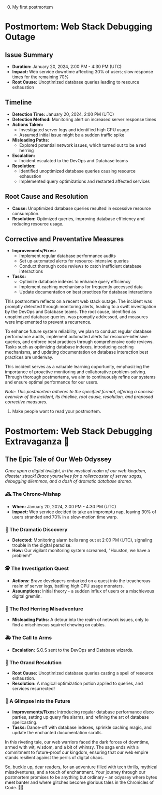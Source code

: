 0. My first postmortem

# Postmortem: Web Stack Debugging Outage

## Issue Summary
- **Duration:** January 20, 2024, 2:00 PM - 4:30 PM (UTC)
- **Impact:** Web service downtime affecting 30% of users; slow response times for the remaining 70%
- **Root Cause:** Unoptimized database queries leading to resource exhaustion

## Timeline
- **Detection Time:** January 20, 2024, 2:00 PM (UTC)
- **Detection Method:** Monitoring alert on increased server response times
- **Actions Taken:**
  - Investigated server logs and identified high CPU usage
  - Assumed initial issue might be a sudden traffic spike
- **Misleading Paths:**
  - Explored potential network issues, which turned out to be a red herring
- **Escalation:**
  - Incident escalated to the DevOps and Database teams
- **Resolution:**
  - Identified unoptimized database queries causing resource exhaustion
  - Implemented query optimizations and restarted affected services

## Root Cause and Resolution
- **Cause:** Unoptimized database queries resulted in excessive resource consumption.
- **Resolution:** Optimized queries, improving database efficiency and reducing resource usage.

## Corrective and Preventative Measures
- **Improvements/Fixes:**
  - Implement regular database performance audits
  - Set up automated alerts for resource-intensive queries
  - Conduct thorough code reviews to catch inefficient database interactions
- **Tasks:**
  - Optimize database indexes to enhance query efficiency
  - Implement caching mechanisms for frequently accessed data
  - Update documentation on best practices for database interactions

This postmortem reflects on a recent web stack outage. The incident was promptly detected through monitoring alerts, leading to a swift investigation by the DevOps and Database teams. The root cause, identified as unoptimized database queries, was promptly addressed, and measures were implemented to prevent a recurrence.

To enhance future system reliability, we plan to conduct regular database performance audits, implement automated alerts for resource-intensive queries, and enforce best practices through comprehensive code reviews. Tasks such as optimizing database indexes, introducing caching mechanisms, and updating documentation on database interaction best practices are underway.

This incident serves as a valuable learning opportunity, emphasizing the importance of proactive monitoring and collaborative problem-solving. Through thorough postmortems, we aim to continuously refine our systems and ensure optimal performance for our users.

*Note: This postmortem adheres to the specified format, offering a concise overview of the incident, its timeline, root cause, resolution, and proposed corrective measures.*


1. Make people want to read your postmortem.

# Postmortem: Web Stack Debugging Extravaganza 🚀

## The Epic Tale of Our Web Odyssey

*Once upon a digital twilight, in the mystical realm of our web kingdom, disaster struck! Brace yourselves for a rollercoaster of server sagas, debugging dilemmas, and a dash of dramatic database drama.*

### 🕰️ The Chrono-Mishap
- **When:** January 20, 2024, 2:00 PM - 4:30 PM (UTC)
- **Impact:** Web service decided to take an impromptu nap, leaving 30% of users stranded and 70% in a slow-motion time warp.

### 🚨 The Dramatic Discovery
- **Detected:** Monitoring alarm bells rang out at 2:00 PM (UTC), signaling trouble in the digital paradise.
- **How:** Our vigilant monitoring system screamed, "Houston, we have a problem!"

### 🕵️ The Investigation Quest
- **Actions:** Brave developers embarked on a quest into the treacherous realm of server logs, battling high CPU usage monsters.
- **Assumptions:** Initial theory - a sudden influx of users or a mischievous digital gremlin.

### 🤔 The Red Herring Misadventure
- **Misleading Paths:** A detour into the realm of network issues, only to find a mischievous squirrel chewing on cables.

### 🚑 The Call to Arms
- **Escalation:** S.O.S sent to the DevOps and Database wizards.

### 🌈 The Grand Resolution
- **Root Cause:** Unoptimized database queries casting a spell of resource exhaustion.
- **Resolution:** A magical optimization potion applied to queries, and services resurrected!

### 🚀 A Glimpse into the Future
- **Improvements/Fixes:** Introducing regular database performance disco parties, setting up query fire alarms, and refining the art of database spellcasting.
- **Tasks:** Dance-off with database indexes, sprinkle caching magic, and update the enchanted documentation scrolls.

In this riveting tale, our web warriors faced the dark forces of downtime, armed with wit, wisdom, and a bit of whimsy. The saga ends with a commitment to future-proof our kingdom, ensuring that our web empire stands resilient against the perils of digital chaos.

So, buckle up, dear readers, for an adventure filled with tech thrills, mythical misadventures, and a touch of enchantment. Your journey through our postmortem promises to be anything but ordinary – an odyssey where bytes meet banter and where glitches become glorious tales in the Chronicles of Code. 📜✨
